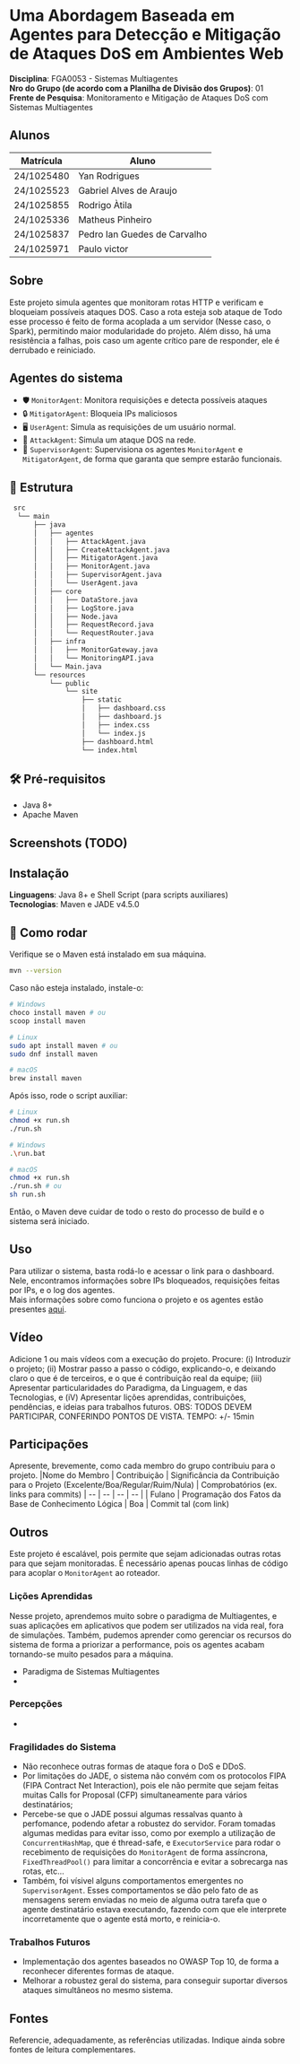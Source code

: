 # Uma Abordagem Baseada em Agentes para Detecção e Mitigação de Ataques DoS em Ambientes Web
**Disciplina**: FGA0053 - Sistemas Multiagentes <br>
**Nro do Grupo (de acordo com a Planilha de Divisão dos Grupos)**: 01<br>
**Frente de Pesquisa**: Monitoramento e Mitigação de Ataques DoS com Sistemas Multiagentes<br>

## Alunos
| Matrícula  | Aluno                        |
|------------|------------------------------|
| 24/1025480 | Yan Rodrigues                |
| 24/1025523 | Gabriel Alves de Araujo      |
| 24/1025855 | Rodrigo Àtila                |
| 24/1025336 | Matheus Pinheiro             |
| 24/1025837 | Pedro Ian Guedes de Carvalho |
| 24/1025971 | Paulo victor                 |

## Sobre

Este projeto simula agentes que monitoram rotas HTTP e verificam e bloqueiam possíveis ataques DOS. Caso a rota esteja sob ataque de
Todo esse processo é feito de forma acoplada a um servidor (Nesse caso, o Spark), permitindo maior modularidade do projeto.
Além disso, há uma resistência a falhas, pois caso um agente crítico pare de responder, ele é derrubado e reiniciado. <br>

## Agentes do sistema
- 🛡️ `MonitorAgent`: Monitora requisições e detecta possíveis ataques
- 🔒 `MitigatorAgent`: Bloqueia IPs maliciosos
- 🖥️ `UserAgent`: Simula as requisições de um usuário normal.
- 🧨 `AttackAgent`: Simula um ataque DOS na rede.
- 🔧 `SupervisorAgent`: Supervisiona os agentes `MonitorAgent` e `MitigatorAgent`, de forma que garanta que sempre estarão funcionais.
## 📁 Estrutura
```sh
 src
  └── main
      ├── java
      │   ├── agentes
      │   │   ├── AttackAgent.java
      │   │   ├── CreateAttackAgent.java
      │   │   ├── MitigatorAgent.java
      │   │   ├── MonitorAgent.java
      │   │   ├── SupervisorAgent.java
      │   │   └── UserAgent.java
      │   ├── core
      │   │   ├── DataStore.java
      │   │   ├── LogStore.java
      │   │   ├── Node.java
      │   │   ├── RequestRecord.java
      │   │   └── RequestRouter.java
      │   ├── infra
      │   │   ├── MonitorGateway.java
      │   │   └── MonitoringAPI.java
      │   └── Main.java
      └── resources
          └── public
              └── site
                  ├── static
                  │   ├── dashboard.css
                  │   ├── dashboard.js
                  │   ├── index.css
                  │   └── index.js
                  ├── dashboard.html
                  └── index.html
```


## 🛠️ Pré-requisitos

- Java 8+
- Apache Maven

## Screenshots (TODO)

## Instalação 
**Linguagens**: Java 8+ e Shell Script (para scripts auxiliares)<br>
**Tecnologias**: Maven e JADE v4.5.0<br>

## 🔧 Como rodar

Verifique se o Maven está instalado em sua máquina.
```bash
mvn --version
```
Caso não esteja instalado, instale-o:
```bash
# Windows
choco install maven # ou
scoop install maven

# Linux
sudo apt install maven # ou
sudo dnf install maven

# macOS
brew install maven
```
Após isso, rode o script auxiliar:
```bash
# Linux
chmod +x run.sh
./run.sh

# Windows
.\run.bat

# macOS
chmod +x run.sh
./run.sh # ou
sh run.sh
```
Então, o Maven deve cuidar de todo o resto do processo de build e o sistema será iniciado. <br>

## Uso 
Para utilizar o sistema, basta rodá-lo e acessar o link para o dashboard. Nele, encontramos informações sobre IPs bloqueados, requisições feitas por IPs, e o log dos agentes. <br>
Mais informações sobre como funciona o projeto e os agentes estão presentes [aqui]().


## Vídeo
Adicione 1 ou mais vídeos com a execução do projeto.
Procure: 
(i) Introduzir o projeto;
(ii) Mostrar passo a passo o código, explicando-o, e deixando claro o que é de terceiros, e o que é contribuição real da equipe;
(iii) Apresentar particularidades do Paradigma, da Linguagem, e das Tecnologias, e
(iV) Apresentar lições aprendidas, contribuições, pendências, e ideias para trabalhos futuros.
OBS: TODOS DEVEM PARTICIPAR, CONFERINDO PONTOS DE VISTA.
TEMPO: +/- 15min

## Participações
Apresente, brevemente, como cada membro do grupo contribuiu para o projeto.
|Nome do Membro | Contribuição | Significância da Contribuição para o Projeto (Excelente/Boa/Regular/Ruim/Nula) | Comprobatórios (ex. links para commits)
| -- | -- | -- | -- |
| Fulano  |  Programação dos Fatos da Base de Conhecimento Lógica | Boa | Commit tal (com link)

## Outros 
Este projeto é escalável, pois permite que sejam adicionadas outras rotas para que sejam monitoradas. É necessário apenas poucas linhas de código para acoplar o `MonitorAgent` ao roteador.

### Lições Aprendidas
Nesse projeto, aprendemos muito sobre o paradigma de Multiagentes, e suas aplicações em aplicativos que podem ser utilizados na vida real, fora de simulações. Também, pudemos aprender como gerenciar os recursos do sistema de forma a priorizar a performance, pois os agentes acabam tornando-se muito pesados para a máquina.
- Paradigma de Sistemas Multiagentes
- 

### Percepções
- 
### Fragilidades do Sistema
- Não reconhece outras formas de ataque fora o DoS e DDoS. 
- Por limitações do JADE, o sistema não convém com os protocolos FIPA (FIPA Contract Net Interaction), pois ele não permite que sejam feitas muitas Calls for Proposal (CFP) simultaneamente para vários destinatários;
- Percebe-se que o JADE possui algumas ressalvas quanto à perfomance, podendo afetar a robustez do servidor.
  Foram tomadas algumas medidas para evitar isso, como por exemplo a utilização de `ConcurrentHashMap`, que é thread-safe, e `ExecutorService` para rodar o recebimento de requisições do `MonitorAgent` de forma assíncrona, `FixedThreadPool()` para limitar a concorrência e evitar a sobrecarga nas rotas, etc...
- Também, foi vísivel alguns comportamentos emergentes no `SupervisorAgent`. Esses comportamentos se dão pelo fato de as mensagens serem enviadas no meio de alguma outra tarefa que o agente destinatário estava executando, fazendo com que ele interprete incorretamente que o agente está morto, e reinicia-o.

### Trabalhos Futuros
- Implementação dos agentes baseados no OWASP Top 10, de forma a reconhecer diferentes formas de ataque.
- Melhorar a robustez geral do sistema, para conseguir suportar diversos ataques simultâneos no mesmo sistema.

## Fontes
Referencie, adequadamente, as referências utilizadas.
Indique ainda sobre fontes de leitura complementares.

